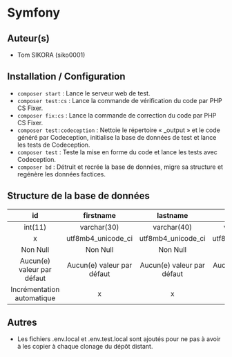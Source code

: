 # Symfony
## Auteur(s)
- Tom SIKORA (siko0001)

## Installation / Configuration
- `composer start` : Lance le serveur web de test.
- `composer test:cs` : Lance la commande de vérification du code par PHP CS Fixer.
- `composer fix:cs` : Lance la commande de correction du code par PHP CS Fixer.
- `composer test:codeception` : Nettoie le répertoire « _output » et le code généré par Codeception, initialise la base de données de test et lance les tests de Codeception.
- `composer test` : Teste la mise en forme du code et lance les tests avec Codeception.
- `composer bd` : Détruit et recrée la base de données, migre sa structure et regénère les données factices.

## Structure de la base de données

|id|firstname|lastname|email|
|:-:|:-:|:-:|:-:|
|int(11)|varchar(30)|varchar(40)|varchar(100)|
|x|utf8mb4_unicode_ci|utf8mb4_unicode_ci|utf8mb4_unicode_ci|
|Non Null|Non Null|Non Null|Non Null|
|Aucun(e) valeur par défaut|Aucun(e) valeur par défaut|Aucun(e) valeur par défaut|Aucun(e) valeur par défaut|
|Incrémentation automatique|x|x|x|

## Autres
- Les fichiers .env.local et .env.test.local sont ajoutés pour ne pas à avoir à les copier à chaque clonage du dépôt distant.
